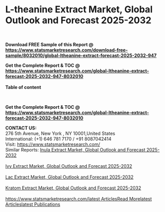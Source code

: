 <h1>L-theanine Extract Market, Global Outlook and Forecast 2025-2032</h1><br/><p><strong>Download FREE Sample of this Report @ <a href="https://www.statsmarketresearch.com/download-free-sample/8032010/global-ltheanine-extract-forecast-2025-2032-947">https://www.statsmarketresearch.com/download-free-sample/8032010/global-ltheanine-extract-forecast-2025-2032-947</a></strong></p><div><b>Get the Complete Report & TOC @ <a href="https://www.statsmarketresearch.com/global-ltheanine-extract-forecast-2025-2032-947-8032010">https://www.statsmarketresearch.com/global-ltheanine-extract-forecast-2025-2032-947-8032010</a></b></div><br><b>Table of content</b><p><br><div><b>Get the Complete Report & TOC @ <a href="https://www.statsmarketresearch.com/global-ltheanine-extract-forecast-2025-2032-947-8032010">https://www.statsmarketresearch.com/global-ltheanine-extract-forecast-2025-2032-947-8032010</a></b></div></p> <b>CONTACT US:</b><br>276 5th Avenue, New York , NY 10001,United States<br>International: (+1) 646 781 7170 / +91 8087042414<br>Visit: <a href="https://www.statsmarketresearch.com/">https://www.statsmarketresearch.com/</a><br>Similar Reports: <a href="https://www.statsmarketresearch.com/global-ltheanine-extract-forecast-2025-2032-947-8032010">Inula Extract Market, Global Outlook and Forecast 2025-2032 </a><br/><br/><a href="https://www.statsmarketresearch.com/global-ltheanine-extract-forecast-2025-2032-947-8032010">Ivy Extract Market, Global Outlook and Forecast 2025-2032</a><br/><br/><a href="https://www.statsmarketresearch.com/global-ltheanine-extract-forecast-2025-2032-947-8032010">Lac Extract Market, Global Outlook and Forecast 2025-2032</a><br/><br/><a href="https://www.statsmarketresearch.com/global-ltheanine-extract-forecast-2025-2032-947-8032010">Kratom Extract Market, Global Outlook and Forecast 2025-2032</a><br/><br/><a href="https://gyeongbokgung.com">https://www.statsmarketresearch.com/</a><a href="https://hallyeomaritime.com">latest Articles</a><a href="https://jingwansa.com">Read More</a><a href=https://nguoiviet.jp/">latest Articles</a><a href="https://www.intelmarketresearch.com/">latest Publications</a>